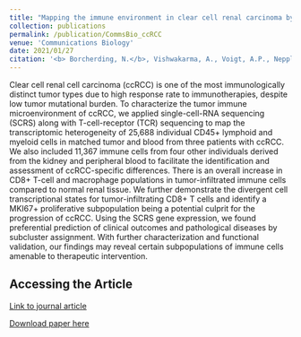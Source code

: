 ```yaml
---
title: "Mapping the immune environment in clear cell renal carcinoma by single-cell genomics."
collection: publications
permalink: /publication/CommsBio_ccRCC
venue: 'Communications Biology'
date: 2021/01/27
citation: '<b> Borcherding, N.</b>, Vishwakarma, A., Voigt, A.P., Nepple, K., Salem, A., Jenkins, R.W., Zakharia, Y., & Zhang, W. Mapping the immune environment in clear cell renal carcinoma by single-cell genomics. Communications Biology 2021'
---
```


Clear cell renal cell carcinoma (ccRCC) is one of the most immunologically distinct tumor types due to high response rate to immunotherapies, despite low tumor mutational burden. To characterize the tumor immune microenvironment of ccRCC, we applied single-cell-RNA sequencing (SCRS) along with T-cell-receptor (TCR) sequencing to map the transcriptomic heterogeneity of 25,688 individual CD45+ lymphoid and myeloid cells in matched tumor and blood from three patients with ccRCC. We also included 11,367 immune cells from four other individuals derived from the kidney and peripheral blood to facilitate the identification and assessment of ccRCC-specific differences. There is an overall increase in CD8+ T-cell and macrophage populations in tumor-infiltrated immune cells compared to normal renal tissue. We further demonstrate the divergent cell transcriptional states for tumor-infiltrating CD8+ T cells and identify a MKI67+ proliferative subpopulation being a potential culprit for the progression of ccRCC. Using the SCRS gene expression, we found preferential prediction of clinical outcomes and pathological diseases by subcluster assignment. With further characterization and functional validation, our findings may reveal certain subpopulations of immune cells amenable to therapeutic intervention.

Accessing the Article
------
[Link to journal article](https://www.nature.com/articles/s41467-021-21573-x?elqTrackId=312a7bb16df547d994285493f442d80b)

[Download paper here](https://ncborcherding.github.io/files/CommsBio_ccRCC.pdf)






